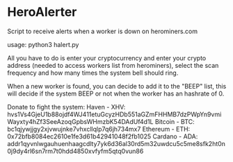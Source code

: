 # HeroAlerter
Script to receive alerts when a worker is down on herominers.com

usage:
python3 halert.py


All you have to do is enter your cryptocurrency and enter your crypto address (needed to access workers list from herominers), select the scan frequency and how many times the system bell should ring.

When a new worker is found, you can decide to add it to the "BEEP" list, this will decide if the system BEEP or not when the worker has an hashrate of 0.

Donate to fight the system:
Haven - XHV: hvs1Vs4GjeU1b88ojdf4WJ411etuGcyzHDb551aGZmFHHMB7dzPWpYn9vmiWayxty4hZf3SeeAzoqGpbsWHmzbK54DAdUf4d1L
Bitcoin - BTC: bc1qjywjjgy2xjvwujnke7vhxcllqlp7q6jh734mx7
Ethereum - ETH: 0x72bfb8084ec2610e1fe3d61b42941048f2fb1025
Cardano - ADA: addr1qyvnlwgauhuenhaagcdlty7yk6d36al30rd5m32uwdcu5c5me8sfk2ht0n0j9dy4rl6sn7rm7t0hdd4850xvfyfm5qtq0vun86
